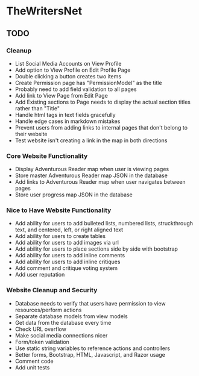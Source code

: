 # TheWritersNet

## TODO

### Cleanup
* List Social Media Accounts on View Profile
* Add option to View Profile on Edit Profile Page
* Double clicking a button creates two items
* Create Permission page has "PermissionModel" as the title
* Probably need to add field validation to all pages
* Add link to View Page from Edit Page
* Add Existing sections to Page needs to display the actual section titles rather than "Title"
* Handle html tags in text fields gracefully
* Handle edge cases in markdown mistakes
* Prevent users from adding links to internal pages that don't belong to their website
* Test website isn't creating a link in the map in both directions

### Core Website Functionality
* Display Adventurous Reader map when user is viewing pages
* Store master Adventurous Reader map JSON in the database
* Add links to Adventurous Reader map when user navigates between pages
* Store user progress map JSON in the database

### Nice to Have Website Functionality
* Add ability for users to add bulleted lists, numbered lists, struckthrough text, and centered, left, or right aligned text
* Add ability for users to create tables
* Add ability for users to add images via url
* Add ability for users to place sections side by side with bootstrap
* Add ability for users to add inline comments
* Add ability for users to add inline critiques
* Add comment and critique voting system
* Add user reputation

### Website Cleanup and Security
* Database needs to verify that users have permission to view resources/perform actions
* Separate database models from view models
* Get data from the database every time
* Check URL overflow
* Make social media connections nicer
* Form/token validation
* Use static string variables to reference actions and controllers
* Better forms, Bootstrap, HTML, Javascript, and Razor usage
* Comment code
* Add unit tests